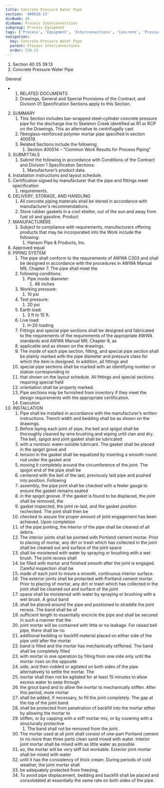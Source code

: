 ```yaml
---
title: Concrete Pressure Water Pipe
section: '400539.13'
divNumb: 40
divName: Process Interconnections
subgroup: Process Equipment
tags: ['Process', 'Equipment', 'Interconnections', 'Concrete', 'Pressure', 'Water', 'Pipe']
navigation:
  key: Concrete Pressure Water Pipe
  parent: Process Interconnections
  order: 539.13
---
```


   1. Section 40 05 39.13
   1. Concrete Pressure Water Pipe

General

* 
	1. RELATED DOCUMENTS
   1. Drawings, General and Special Provisions of the Contract, and Division 01 Specification
Sections apply to this Section.
2. SUMMARY
   1. This Section includes bar-wrapped steel-cylinder concrete pressure pipe for the discharge line to
Skeleton Creek identified as R1 or RCP on the Drawings. This an alternative to centrifugally cast
   1. fiberglass-reinforced polymer mortar pipe specified in section 400519.
   1. Related Sections include the following:
      1. Section 400514 – “Common Work Results for Process Piping”
3. SUBMITTALS
   1. Submit the following in accordance with Conditions of the Contract and Division 1
Specification Sections:
      1. Manufacturer’s product data.
2. Installation instructions and layout schedule.
3. Certification signed by manufacturer that the pipe and fittings meet specification
   1. requirements.
4. DELIVERY, STORAGE, AND HANDLING
   1. All concrete piping materials shall be stored in accordance with manufacturer’s
recommendations.
   1. Store rubber gaskets in a cool shelter, out of the sun and away from fuel oil and gasoline.
Product
1. MANUFACTURERS
   1. Subject to compliance with requirements, manufacturers offering products that may be
incorporated into the Work include the following:
      1. Hanson Pipe & Products, Inc.
2. Approved equal
2. PIPING SYSTEM
   1. The pipe shall conform to the requirements of AWWA C303 and shall be designed in
accordance with the procedures in AWWA Manual M9, Chapter 7. The pipe shall meet the
   1. following conditions:
      1. Pipe inside diameter:
         1. 48 inches
   1. Working pressure:
      1. 10 psi
   1. Test pressure:
      1. 20 psi
   1. Earth load:
      1. 3 ft to 15 ft.
   1. Live load:
      1. H-20 loading
   1. Fittings and special pipe sections shall be designed and fabricated to the requirements of the
requirements of the appropriate AWWA standards and AWWA Manual M9, Chapter 8, as
   1. applicable and as shown on the drawings.
   1. The inside of each pipe section, fitting, and special pipe section shall be plainly marked with the
pipe diameter and pressure class for which the item is designed. In addition, all fittings and
   1. special pipe sections shall be marked with an identifying number or station corresponding to
   1. that shown on the layout schedule. All fittings and special sections requiring special field
   1. orientation shall be properly marked.
   1. Pipe sections may be furnished from inventory if they meet the design requirements with the
appropriate certification.
   1. Execution
1. INSTALLATION
   1. Pipe shall be installed in accordance with the manufacturer’s written instructions. Trench width
and bedding shall be as shown on the drawings.
   1. Before laying each joint of pipe, the bell and spigot shall be thoroughly cleaned by wire
brushing and wiping until clan and dry. The bell, spigot and joint gasket shall be lubricated
   1. with a nontoxic water-soluble lubricant. The gasket shall be placed in the spigot grove and
   1. tension in the gasket shall be equalized by inserting a smooth round rod under the gasket and
   1. moving it completely around the circumference of the joint. The spigot end of the pipe shall be
   1. centered with the bell of the last, previously laid pipe and pushed into position. Following
   1. assembly, the pipe joint shall be checked with a feeler gauge to ensure the gasket remains seated
   1. in the spigot groove. If the gasket is found to be displaced, the joint shall be removed, the
   1. gasket inspected, the joint re-laid, and the gasket position rechecked. The joint shall then be
   1. checked to assure the proper amount of joint engagement has been achieved. Upon completion
   1. of the pipe jointing, the interior of the pipe shall be cleaned of all debris.
   1. The interior joints shall be pointed with Portland cement mortar. Prior to placing of mortar, any
dirt or trash which has collected in the joint shall be cleaned out and surface of the joint space
   1. shall be moistened with water by spraying or brushing with a wet brush. The joint recess shall
   1. be filled with mortar and finished smooth after the joint is engaged. Careful inspection shall be
   1. made of each joint to insure a smooth, continuous interior surface.
   1. The exterior joints shall be protected with Portland cement mortar. Prior to placing of mortar,
any dirt or trash which has collected in the joint shall be cleaned out and surface of the joint
   1. space shall be moistened with water by spraying or brushing with a wet brush. A grout band
   1. shall be placed around the pipe and positioned to straddle the joint recess. The band shall be of
   1. sufficient length to essentially encircle the pipe and shall be secured in such a manner that the
   1. joint mortar will be contained with little or no leakage. For raised bell pipe, there shall be no
   1. additional bedding or backfill material placed on either side of the pipe until after the mortar
   1. band is filled and the mortar has mechanically stiffened. The band shall be completely filled
   1. with mortar in one operation by filling from one side only until the mortar rises on the opposite
   1. side, and then rodded or agitated on both sides of the pipe alternatively to settle the mortar. The
   1. mortar shall then not be agitated for at least 15 minutes to allow excess water to seep through
   1. the grout band and to allow the mortar to mechanically stiffen. After this period, more mortar
   1. shall be added, if necessary, to fill the joint completely. The gap at the top of the joint band
   1. shall be protected from penetration of backfill into the mortar either by allowing the mortar to
   1. stiffen, or by capping with a stiff mortar mix, or by covering with a structurally protective
      1. The band shall not be removed from the joint.
   1. The mortar used at all joint shall consist of one-part Portland cement to no more than three parts
clean sand mixed with water. Interior joint mortar shall be mixed with as little water as possible
   1. so, the mortar will be very stiff but workable. Exterior joint mortar shall be mixed with water
   1. until it has the consistency of thick cream. During periods of cold weather, the joint mortar shall
   1. be adequately protected from freezing.
   1. To avoid pipe displacement, bedding and backfill shall be placed and consolidated at essentially
the same rate on both sides of the pipe.


